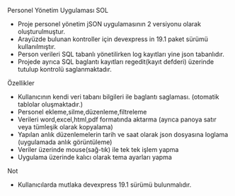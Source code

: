 Personel Yönetim Uygulaması SOL
   - Proje personel yönetim jSON uygulamasının 2 versiyonu olarak oluşturulmuştur.
   - Arayüzde bulunan kontroller için devexpress in 19.1 paket sürümü kullanılmıştır.
   - Person verileri SQL tabanlı yönetilirken log kayıtları yine json tabanlıdır.
   - Projede ayrıca SQL baglantı kayıtları regedit(kayıt defderi) üzerinde tutulup kontrolü saglanmaktadır.


Özellikler
  - Kullanıcının kendi veri tabanı bilgileri ile baglantı saglaması. (otomatik tablolar oluşmaktadır.)
  - Personel ekleme,silme,düzenleme,filtreleme
  - Verileri word,excel,html,pdf formatında aktarma (ayrıca panoya satır veya tümleşik olarak kopyalama)
  - Yapılan anlık düzenlemelerin tarih ve saat olarak json dosyasına loglama (uygulamada anlık görüntüleme)
  - Veriler üzerinde mouse(sağ-tık) ile tek tek işlem yapma
  - Uygulama üzerinde kalıcı olarak tema ayarları yapma

Not
 - Kullanıcılarda mutlaka devexpress 19.1 sürümü bulunmalıdır.


  


     
